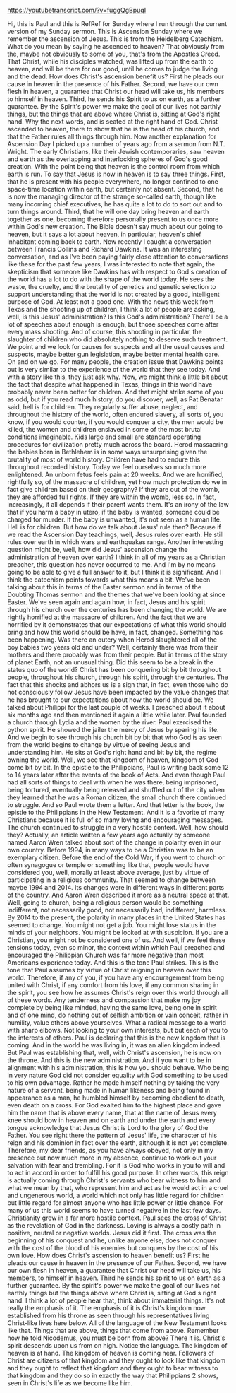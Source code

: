 https://youtubetranscript.com/?v=fuggQgBpuqI

 Hi, this is Paul and this is RefRef for Sunday where I run through the current version of my Sunday sermon. This is Ascension Sunday where we remember the ascension of Jesus. This is from the Heidelberg Catechism. What do you mean by saying he ascended to heaven? That obviously from the, maybe not obviously to some of you, that's from the Apostles Creed. That Christ, while his disciples watched, was lifted up from the earth to heaven, and will be there for our good, until he comes to judge the living and the dead. How does Christ's ascension benefit us? First he pleads our cause in heaven in the presence of his Father. Second, we have our own flesh in heaven, a guarantee that Christ our head will take us, his members to himself in heaven. Third, he sends his Spirit to us on earth, as a further guarantee. By the Spirit's power we make the goal of our lives not earthly things, but the things that are above where Christ is, sitting at God's right hand. Why the next words, and is seated at the right hand of God. Christ ascended to heaven, there to show that he is the head of his church, and that the Father rules all things through him. Now another explanation for Ascension Day I picked up a number of years ago from a sermon from N.T. Wright. The early Christians, like their Jewish contemporaries, saw heaven and earth as the overlapping and interlocking spheres of God's good creation. With the point being that heaven is the control room from which earth is run. To say that Jesus is now in heaven is to say three things. First, that he is present with his people everywhere, no longer confined to one space-time location within earth, but certainly not absent. Second, that he is now the managing director of the strange so-called earth, though like many incoming chief executives, he has quite a lot to do to sort out and to turn things around. Third, that he will one day bring heaven and earth together as one, becoming therefore personally present to us once more within God's new creation. The Bible doesn't say much about our going to heaven, but it says a lot about heaven, in particular, heaven's chief inhabitant coming back to earth. Now recently I caught a conversation between Francis Collins and Richard Dawkins. It was an interesting conversation, and as I've been paying fairly close attention to conversations like these for the past few years, I was interested to note that again, the skepticism that someone like Dawkins has with respect to God's creation of the world has a lot to do with the shape of the world today. He sees the waste, the cruelty, and the brutality of genetics and genetic selection to support understanding that the world is not created by a good, intelligent purpose of God. At least not a good one. With the news this week from Texas and the shooting up of children, I think a lot of people are asking, well, is this Jesus' administration? Is this God's administration? There'll be a lot of speeches about enough is enough, but those speeches come after every mass shooting. And of course, this shooting in particular, the slaughter of children who did absolutely nothing to deserve such treatment. We point and we look for causes for suspects and all the usual causes and suspects, maybe better gun legislation, maybe better mental health care. On and on we go. For many people, the creation issue that Dawkins points out is very similar to the experience of the world that they see today. And with a story like this, they just ask why. Now, we might think a little bit about the fact that despite what happened in Texas, things in this world have probably never been better for children. And that might strike some of you as odd, but if you read much history, do you discover, well, as Pat Benatar said, hell is for children. They regularly suffer abuse, neglect, and throughout the history of the world, often endured slavery, all sorts of, you know, if you would counter, if you would conquer a city, the men would be killed, the women and children enslaved in some of the most brutal conditions imaginable. Kids large and small are standard operating procedures for civilization pretty much across the board. Herod massacring the babies born in Bethlehem is in some ways unsurprising given the brutality of most of world history. Children have had to endure this throughout recorded history. Today we feel ourselves so much more enlightened. An unborn fetus feels pain at 20 weeks. And we are horrified, rightfully so, of the massacre of children, yet how much protection do we in fact give children based on their geography? If they are out of the womb, they are afforded full rights. If they are within the womb, less so. In fact, increasingly, it all depends if their parent wants them. It's an irony of the law that if you harm a baby in utero, if the baby is wanted, someone could be charged for murder. If the baby is unwanted, it's not seen as a human life. Hell is for children. But how do we talk about Jesus' rule then? Because if we read the Ascension Day teachings, well, Jesus rules over earth. He still rules over earth in which wars and earthquakes range. Another interesting question might be, well, how did Jesus' ascension change the administration of heaven over earth? I think in all of my years as a Christian preacher, this question has never occurred to me. And I'm by no means going to be able to give a full answer to it, but I think it is significant. And I think the catechism points towards what this means a bit. We've been talking about this in terms of the Easter sermon and in terms of the Doubting Thomas sermon and the themes that we've been looking at since Easter. We've seen again and again how, in fact, Jesus and his spirit through his church over the centuries has been changing the world. We are rightly horrified at the massacre of children. And the fact that we are horrified by it demonstrates that our expectations of what this world should bring and how this world should be have, in fact, changed. Something has been happening. Was there an outcry when Herod slaughtered all of the boy babies two years old and under? Well, certainly there was from their mothers and there probably was from their people. But in terms of the story of planet Earth, not an unusual thing. Did this seem to be a break in the status quo of the world? Christ has been conquering bit by bit throughout people, throughout his church, through his spirit, through the centuries. The fact that this shocks and abhors us is a sign that, in fact, even those who do not consciously follow Jesus have been impacted by the value changes that he has brought to our expectations about how the world should be. We talked about Philippi for the last couple of weeks. I preached about it about six months ago and then mentioned it again a little while later. Paul founded a church through Lydia and the women by the river. Paul exercised the python spirit. He showed the jailer the mercy of Jesus by sparing his life. And we begin to see through his church bit by bit that who God is as seen from the world begins to change by virtue of seeing Jesus and understanding him. He sits at God's right hand and bit by bit, the regime owning the world. Well, we see that kingdom of heaven, kingdom of God come bit by bit. In the epistle to the Philippians, Paul is writing back some 12 to 14 years later after the events of the book of Acts. And even though Paul had all sorts of things to deal with when he was there, being imprisoned, being tortured, eventually being released and shuffled out of the city when they learned that he was a Roman citizen, the small church there continued to struggle. And so Paul wrote them a letter. And that letter is the book, the epistle to the Philippians in the New Testament. And it is a favorite of many Christians because it is full of so many loving and encouraging messages. The church continued to struggle in a very hostile context. Well, how should they? Actually, an article written a few years ago actually by someone named Aaron Wren talked about sort of the change in polarity even in our own country. Before 1994, in many ways to be a Christian was to be an exemplary citizen. Before the end of the Cold War, if you went to church or often synagogue or temple or something like that, people would have considered you, well, morally at least above average, just by virtue of participating in a religious community. That seemed to change between maybe 1994 and 2014. Its changes were in different ways in different parts of the country. And Aaron Wren described it more as a neutral space at that. Well, going to church, being a religious person would be something indifferent, not necessarily good, not necessarily bad, indifferent, harmless. By 2014 to the present, the polarity in many places in the United States has seemed to change. You might not get a job. You might lose status in the minds of your neighbors. You might be looked at with suspicion. If you are a Christian, you might not be considered one of us. And well, if we feel these tensions today, even so minor, the context within which Paul preached and encouraged the Philippian Church was far more negative than most Americans experience today. And this is the tone Paul strikes. This is the tone that Paul assumes by virtue of Christ reigning in heaven over this world. Therefore, if any of you, if you have any encouragement from being united with Christ, if any comfort from his love, if any common sharing in the spirit, you see how he assumes Christ's reign over this world through all of these words. Any tenderness and compassion that make my joy complete by being like minded, having the same love, being one in spirit and of one mind, do nothing out of selfish ambition or vain conceit, rather in humility, value others above yourselves. What a radical message to a world with sharp elbows. Not looking to your own interests, but but each of you to the interests of others. Paul is declaring that this is the new kingdom that is coming. And in the world he was living in, it was an alien kingdom indeed. But Paul was establishing that, well, with Christ's ascension, he is now on the throne. And this is the new administration. And if you want to be in alignment with his administration, this is how you should behave. Who being in very nature God did not consider equality with God something to be used to his own advantage. Rather he made himself nothing by taking the very nature of a servant, being made in human likeness and being found in appearance as a man, he humbled himself by becoming obedient to death, even death on a cross. For God exalted him to the highest place and gave him the name that is above every name, that at the name of Jesus every knee should bow in heaven and on earth and under the earth and every tongue acknowledge that Jesus Christ is Lord to the glory of God the Father. You see right there the pattern of Jesus' life, the character of his reign and his dominion in fact over the earth, although it is not yet complete. Therefore, my dear friends, as you have always obeyed, not only in my presence but now much more in my absence, continue to work out your salvation with fear and trembling. For it is God who works in you to will and to act in accord in order to fulfill his good purpose. In other words, this reign is actually coming through Christ's servants who bear witness to him and what we mean by that, who represent him and act as he would act in a cruel and ungenerous world, a world which not only has little regard for children but little regard for almost anyone who has little power or little chance. For many of us this world seems to have turned negative in the last few days. Christianity grew in a far more hostile context. Paul sees the cross of Christ as the revelation of God in the darkness. Loving is always a costly path in positive, neutral or negative worlds. Jesus did it first. The cross was the beginning of his conquest and he, unlike anyone else, does not conquer with the cost of the blood of his enemies but conquers by the cost of his own love. How does Christ's ascension to heaven benefit us? First he pleads our cause in heaven in the presence of our Father. Second, we have our own flesh in heaven, a guarantee that Christ our head will take us, his members, to himself in heaven. Third he sends his spirit to us on earth as a further guarantee. By the spirit's power we make the goal of our lives not earthly things but the things above where Christ is, sitting at God's right hand. I think a lot of people hear that, think about immaterial things. It's not really the emphasis of it. The emphasis of it is Christ's kingdom now established from his throne as seen through his representatives living Christ-like lives here below. All of the language of the New Testament looks like that. Things that are above, things that come from above. Remember how he told Nicodemus, you must be born from above? There it is. Christ's spirit descends upon us from on high. Notice the language. The kingdom of heaven is at hand. The kingdom of heaven is coming near. Followers of Christ are citizens of that kingdom and they ought to look like that kingdom and they ought to reflect that kingdom and they ought to bear witness to that kingdom and they do so in exactly the way that Philippians 2 shows, seen in Christ's life as we become like him.